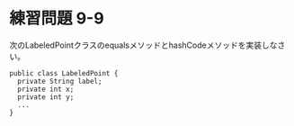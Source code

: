 # 練習問題 9-9

次のLabeledPointクラスのequalsメソッドとhashCodeメソッドを実装しなさい。

    public class LabeledPoint {
      private String label;
      private int x;
      private int y;
      ...
    }
